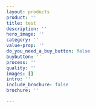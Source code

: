 ```yaml
---
layout: products
product: ''
title: test
description: ''
hero_image: ''
category: ''
value-prop: ''
do_you_need_a_buy_button: false
buybutton: ''
process: ''
quality: ''
images: []
intro: ''
include_brochure: false
brochure: ''

---
```

